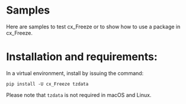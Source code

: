 # Samples

Here are samples to test cx_Freeze or to show how to use a package in cx_Freeze.

# Installation and requirements:

In a virtual environment, install by issuing the command:

```
pip install -U cx_Freeze tzdata
```

Please note that `tzdata` is not required in macOS and Linux.
